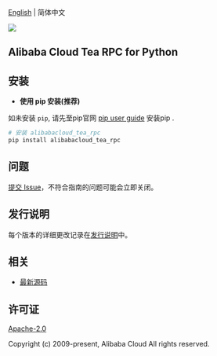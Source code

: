 [English](README.md) | 简体中文

![](https://aliyunsdk-pages.alicdn.com/icons/AlibabaCloud.svg)

## Alibaba Cloud Tea RPC for Python


## 安装

- **使用 pip 安装(推荐)**

如未安装 `pip`, 请先至pip官网 [pip user guide](https://pip.pypa.io/en/stable/installing/ "pip User Guide") 安装pip .

```bash
# 安装 alibabacloud_tea_rpc
pip install alibabacloud_tea_rpc
```

## 问题
[提交 Issue](https://github.com/aliyun/tea-rpc/issues/new)，不符合指南的问题可能会立即关闭。

## 发行说明
每个版本的详细更改记录在[发行说明](./ChangeLog.md)中。

## 相关
* [最新源码](https://github.com/aliyun/tea-rpc)

## 许可证
[Apache-2.0](http://www.apache.org/licenses/LICENSE-2.0)

Copyright (c) 2009-present, Alibaba Cloud All rights reserved.

